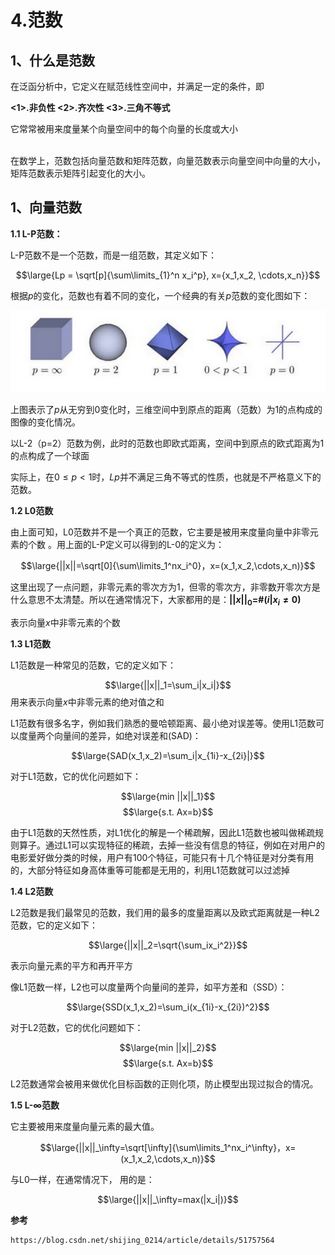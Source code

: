 # 4.范数

## 1、什么是范数
在泛函分析中，它定义在赋范线性空间中，并满足一定的条件，即

**<1>.非负性
<2>.齐次性
<3>.三角不等式**

它常常被用来度量某个向量空间中的每个向量的长度或大小

<br>
在数学上，范数包括向量范数和矩阵范数，向量范数表示向量空间中向量的大小，矩阵范数表示矩阵引起变化的大小。

## 1、向量范数

**1.1 L-P范数：**

L-P范数不是一个范数，而是一组范数，其定义如下：

$$\large{Lp = \sqrt[p]{\sum\limits_{1}^n x_i^p}, x={x_1,x_2, \cdots,x_n}}$$

根据$p$的变化，范数也有着不同的变化，一个经典的有关$p$范数的变化图如下：

![](_v_images/20200209153926426_14407.png)

上图表示了$p$从无穷到0变化时，三维空间中到原点的距离（范数）为1的点构成的图像的变化情况。

以L-2（p=2）范数为例，此时的范数也即欧式距离，空间中到原点的欧式距离为1的点构成了一个球面
<br>

实际上，在$0\le p \lt 1$时，$Lp$并不满足三角不等式的性质，也就是不严格意义下的范数。


**1.2 L0范数**

由上面可知，L0范数并不是一个真正的范数，它主要是被用来度量向量中非零元素的个数 。用上面的L-P定义可以得到的L-0的定义为：

$$\large{||x||=\sqrt[0]{\sum\limits_1^nx_i^0}，x=(x_1,x_2,\cdots,x_n)}$$

这里出现了一点问题，非零元素的零次方为1，但零的零次方，非零数开零次方是什么意思不太清楚。所以在通常情况下，大家都用的是：**$||x||_0=$#$(i|x_i\neq 0)$**

表示向量$x$中非零元素的个数

**1.3 L1范数**

L1范数是一种常见的范数，它的定义如下：

$$\large{||x||_1=\sum_i|x_i|}$$
用来表示向量$x$中非零元素的绝对值之和

L1范数有很多名字，例如我们熟悉的曼哈顿距离、最小绝对误差等。使用L1范数可以度量两个向量间的差异，如绝对误差和(SAD)：

$$\large{SAD(x_1,x_2)=\sum_i|x_{1i}-x_{2i}|}$$

对于L1范数，它的优化问题如下：

$$\large{min ||x||_1}$$
$$\large{s.t. Ax=b}$$

由于L1范数的天然性质，对L1优化的解是一个稀疏解，因此L1范数也被叫做稀疏规则算子。通过L1可以实现特征的稀疏，去掉一些没有信息的特征，例如在对用户的电影爱好做分类的时候，用户有100个特征，可能只有十几个特征是对分类有用的，大部分特征如身高体重等可能都是无用的，利用L1范数就可以过滤掉

**1.4 L2范数**

L2范数是我们最常见的范数，我们用的最多的度量距离以及欧式距离就是一种L2范数，它的定义如下：

$$\large{||x||_2=\sqrt{\sum_ix_i^2}}$$

表示向量元素的平方和再开平方

像L1范数一样，L2也可以度量两个向量间的差异，如平方差和（SSD）：

$$\large{SSD(x_1,x_2)=\sum_i(x_{1i}-x_{2i})^2}$$

对于L2范数，它的优化问题如下：

$$\large{min ||x||_2}$$
$$\large{s.t. Ax=b}$$

L2范数通常会被用来做优化目标函数的正则化项，防止模型出现过拟合的情况。

**1.5 L-$\infty$范数**

它主要被用来度量向量元素的最大值。

$$\large{||x||_\infty=\sqrt[\infty]{\sum\limits_1^nx_i^\infty}，x=(x_1,x_2,\cdots,x_n)}$$

与L0一样，在通常情况下， 用的是：

$$\large{||x||_\infty=max(|x_i|)}$$

**参考**

    https://blog.csdn.net/shijing_0214/article/details/51757564